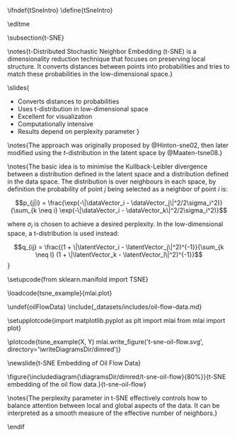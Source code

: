 \ifndef{tSneIntro}
\define{tSneIntro}

\editme

\subsection{t-SNE}

\notes{t-Distributed Stochastic Neighbor Embedding (t-SNE) is a dimensionality reduction technique that focuses on preserving local structure. It converts distances between points into probabilities and tries to match these probabilities in the low-dimensional space.}

\slides{
* Converts distances to probabilities
* Uses t-distribution in low-dimensional space
* Excellent for visualization
* Computationally intensive
* Results depend on perplexity parameter
}

\notes{The approach was originally proposed by @Hinton-sne02, then later modified using the $t$-distribution in the latent space by @Maaten-tsne08.}

\notes{The basic idea is to minimise the Kullback-Leibler divergence between a distribution defined in the latent space and a distribution defined in the data space. The distribution is over neighbours in each space, by definition the probability of point $j$ being selected as a neighbor of point $i$ is:

$$p_{j|i} = \frac{\exp(-\|\dataVector_i - \dataVector_j\|^2/2\sigma_i^2)}{\sum_{k \neq i} \exp(-\|\dataVector_i - \dataVector_k\|^2/2\sigma_i^2)}$$

where $\sigma_i$ is chosen to achieve a desired perplexity. In the low-dimensional space, a t-distribution is used instead:

$$q_{ij} = \frac{(1 + \|\latentVector_i - \latentVector_j\|^2)^{-1}}{\sum_{k \neq l} (1 + \|\latentVector_k - \latentVector_l\|^2)^{-1}}$$}

\setupcode{from sklearn.manifold import TSNE}

\loadcode{tsne_example}{mlai.plot}

\undef{oilFlowData}
\include{_datasets/includes/oil-flow-data.md}

\setupplotcode{import matplotlib.pyplot as plt
import mlai
from mlai import plot}

\plotcode{tsne_example(X, Y)
mlai.write_figure('t-sne-oil-flow.svg', directory='\writeDiagramsDir/dimred')}

\newslide{t-SNE Embedding of Oil Flow Data}

\figure{\includediagram{\diagramsDir/dimred/t-sne-oil-flow}{80%}}{t-SNE embedding of the oil flow data.}{t-sne-oil-flow}

\notes{The perplexity parameter in t-SNE effectively controls how to balance attention between local and global aspects of the data. It can be interpreted as a smooth measure of the effective number of neighbors.}

\endif
